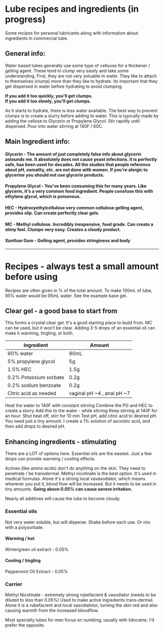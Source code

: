 # Lube recipes and ingredients (in progress)
Some recipes for personal lubricants along with information about ingredients in commercial lube. 

## General info:
Water based lubes generally use some type of celluose for a thickener / gelling agent. These tend to clump very easily and take some understanding. First, they are not very soluable in water. They like to attach to themselves (clump) more than they like to hydrate. Its important that they get dispersed in water before hydrating to avoid clumping. 

**If you add it too quickly, you'll get clumps.**  
**If you add it too slowly, you'll get clumps.**  

As it starts to hydrate, there is less water available.  The best way to prevent clumps is to create a slurry before adding to water. This is typically made by adding the cellose to Glycerin or Propylene Glycol. Stir rapidly until dispersed.  Pour into water stirring at 140F / 60C.

## Main Ingredient info:

#### Glycerin - The amount of just completely false info about glycerin astounds me. It absolutely does not cause yeast infections. It is perfectly safe, has been used for decades. All the studies that people reference about pH, osmality, etc. are not done with women. If you're alergic to glycerine you should not use glycerin products. 
#### Propylene Glycol - You've been consuming this for many years. Like glycerin, it's a very common food ingredient. People consfuse this with ethylene glycol, which is poisonous. 
#### HEC - Hydroxyethylcellulose  very common cellulose gelling agent, provides slip. Can create perfectly clear gels. 
#### MC - Methyl cellulose. Incredibly inexpensive, food grade. Can create a slimy feel. Clumps very easy. Creates a cloudy product.
#### Xanthan Gum	-	Gelling agent, provides stringiness and body
***


# Recipes - always test a small amount before using
Recipes are often given in % of the total amount. To make 100mL of lube, 95% water would be 95mL water. See the example base gel.


## Clear gel - a good base to start from
This forms a crystal clear gel. It's a good starting place to build from. MC can be used, but it won't be clear. Adding 3-5 drops of an essential oil can make it warming, tingling, or both.

| Ingredient | Amount |
| ---------- | ------ |
| 90% water | 90mL |
| 5% propylene glycol | 5g  |
| 1.5% HEC | 1.5g  |
| 0.2% Potassium sorbate  | 0.2g  |
| 0.2% sodium benzoate  | 0.2g  |
| Citric acid as needed | vaginal pH ~4 , anal pH ~7 |

Heat the water to 140F with constant stirring
Combine the PG and HEC to create a slurry
Add this to the water - while stirring
Keep stirring at 140F for an hour.
Shut heat off, stirr for 10 min
Test pH, add citric acid to desired pH. You need just a tiny amount. I create a 1% solution of ascorbic acid, and then add drops to desired pH.


## Enhancing ingredients - stimulating

There are a LOT of options here. Essential oils are the easiest. Just a few drops can provide warming / cooling effects. 

Actives (like amino acids) don't do anything on the skin. They need to penetrate / be transdermal. Methyl nicotinate is the best option. It's used in medical formulas. Alone it's a strong local vavasodiator, which means wherever you put it, blood flow will be increased. But it needs to be used in tiny amounts. **Going above 0.05% can cause severe irritation.** 

Nearly all additives will cause the lube to become cloudy.

### Essential oils 
Not very water soluble, but will disperse. Shake before each use. Or mix with a polysorbate.

#### Warming / hot

Wintergreen oil extract - 0.05%

#### Cooling / tingling 

Peppermint Oil Extract - 0.05%

### Carrier
Methyl Nicotinate - extremely strong rubefacient & vasodiator (needs to be diluted to less than 0.05%)
Used to make active ingredients trans-dermal. Alone it is a rubefacient and local vasodialotor, turning the skin red and also causing warmth from the increased bloodflow. 

Most specialty lubes for men focus on numbing, usually with lidocaine. I'd prefer the opposite. 

